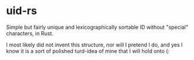 # uid-rs
Simple but fairly unique and lexicographically sortable ID without "special" characters, in Rust.

I most likely did not invent this structure, nor will I pretend I do, and yes I know it is a sort of polished turd-idea of mine that I will hold onto (:
